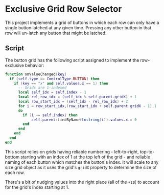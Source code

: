 # Exclusive Grid Row Selector
This project implements a grid of buttons in which each row can only have a single button latched at any given time. Pressing any other button in that row will un-latch any button that might be latched.

## Script
The button grid has the following script assigned to implement the row-exclusive behavior:

``` Lua
function onValueChanged(key)
  if (self.type == ControlType.BUTTON) then
    if (key == "x" and self.values.x == 1) then
      -- Grids are 1-indexed
      local self_idx = self.index - 1
      local rel_row_idx = (self_idx % self.parent.gridX) + 1
      local row_start_idx = (self_idx - rel_row_idx) + 2
      for i = row_start_idx,(row_start_idx + self.parent.gridX - 1),1
      do
        if (i ~= self.index) then
            self.parent:findByName(tostring(i)).values.x = 0
        end
      end
    end
  end
end
```

This script relies on grids having reliable numbering - left-to-right, top-to-bottom starting with an index of 1 at the top left of the grid - and reliable naming of each button which matches the button's index. It will scale to any size grid object as it uses the grid's `gridX` property to determine the size of each row. 

There's a bit of nudging values into the right place (all of the `+1`s) to account for the grid's index starting at 1. 